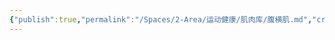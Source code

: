 ```yaml
---
{"publish":true,"permalink":"/Spaces/2-Area/运动健康/肌肉库/腹横肌.md","created":"2025-07-07T18:08:59.772+08:00","modified":"2025-07-12T13:15:07.586+08:00","published":"2025-07-12T13:15:07.586+08:00","cssclasses":""}
---
```


